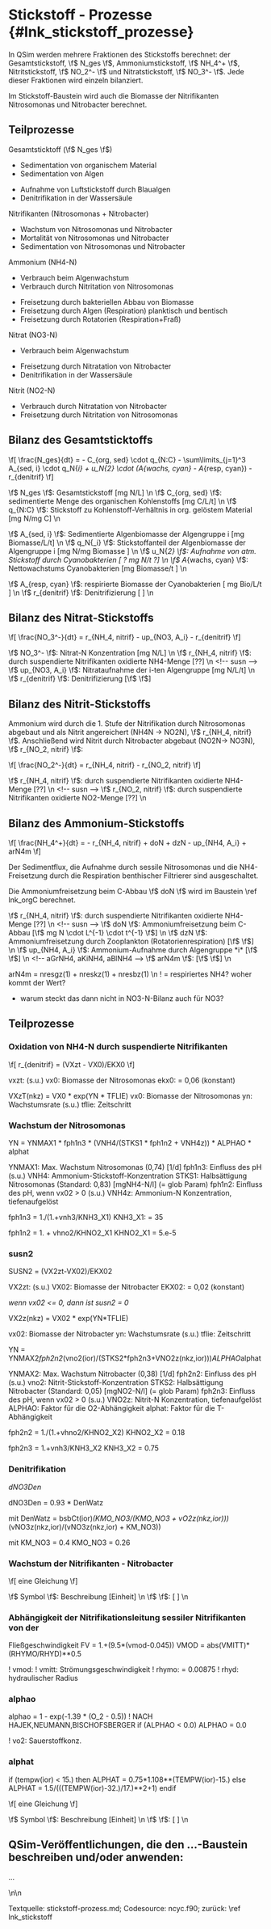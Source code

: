 Stickstoff - Prozesse {#lnk_stickstoff_prozesse}
===================== 

In QSim werden mehrere Fraktionen des Stickstoffs berechnet: der 
Gesamtstickstoff, \f$ N_ges \f$, Ammoniumstickstoff, \f$ NH_4^+ \f$, 
Nitritstickstoff, \f$ NO_2^- \f$ und Nitratstickstoff, \f$ NO_3^- \f$.
Jede dieser Fraktionen wird einzeln bilanziert.

Im Stickstoff-Baustein wird auch die Biomasse der Nitrifikanten Nitrosomonas
und Nitrobacter berechnet. 

## Teilprozesse ##
Gesamtsticktoff (\f$ N_ges \f$)

* Sedimentation von organischem Material
* Sedimentation von Algen
<!-- * Ammoniumstickstofffluss in bzw. aus dem Sediment
* Nitratstickstofffluss in bzw. aus dem Sediment -->
* Aufnahme von Luftstickstoff durch Blaualgen
* Denitrifikation in der Wassersäule

Nitrifikanten (Nitrosomonas + Nitrobacter)

* Wachstum von Nitrosomonas und Nitrobacter
* Mortalität von Nitrosomonas und Nitrobacter
* Sedimentation von Nitrosomonas und Nitrobacter

Ammonium (NH4-N)

* Verbrauch beim Algenwachstum
* Verbrauch durch Nitritation von Nitrosomonas
<!-- * Fluss in bzw. aus dem Sediment -->
<!-- * Umsatz durch Biofilme auf Makrophyten -->
* Freisetzung durch bakteriellen Abbau von Biomasse
* Freisetzung durch Algen (Respiration) planktisch und bentisch
* Freisetzung durch Rotatorien (Respiration+Fraß)
<!-- * Freisetzung durch Muscheln (Respiration+Fraß) -->

Nitrat (NO3-N)

* Verbrauch beim Algenwachstum
<!-- * Fluss in bzw. aus dem Sediment -->
<!-- * Umsatz durch Biofilme auf Makrophyten -->
* Freisetzung durch Nitratation von Nitrobacter
* Denitrifikation in der Wassersäule

Nitrit (NO2-N)

* Verbrauch durch Nitratation von Nitrobacter
* Freisetzung durch Nitritation von Nitrosomonas
<!-- * Umsatz durch Biofilme auf Makrophyten -->


<!-- Sauerstoffverbrauch

* O2-Verbrauch durch Nitrifikation NH4N -> NO2N -> NO3N -->
<!-- #mf: den Verbrauch von O2 würde ich im Baustein O2 beschreiben, weil es 
in die O2-Bilanz mit eingeht -->


## Bilanz des Gesamtsticktoffs ##

\f[ \frac{N_ges}{dt} = - C_{org, sed} \cdot q_{N:C} - 
\sum\limits_{j=1}^3 A_{sed, i} \cdot q_N{_i} +
u_N{_2} \cdot (A_{wachs, cyan} - A_{resp, cyan}) - r_{denitrif} \f]
<!-- nicht mehr enthalten: Sediment-Flux, Verlust durch 
Konsum benthischer Filtrierer, Aufnahme durch benth. 
Algen -->

<!-- Einheiten in der folgenden Liste sind noch nicht geprüft --> 
\f$ N_ges \f$:   Gesamtstickstoff [mg N/L] \n
\f$ C_{org, sed} \f$: sedimentierte Menge des organischen Kohlenstoffs   [mg C/L/t] \n
\f$ q_{N:C} \f$: Stickstoff zu Kohlenstoff-Verhältnis in org. gelöstem Material [mg N/mg C] \n
<!-- N:C oder C:N-Verhältnis? molar oder Masse? -->
\f$ A_{sed, i} \f$:  Sedimentierte Algenbiomasse der Algengruppe i  [mg Biomasse/L/t] \n
\f$ q_N{_i} \f$: Stickstoffanteil der Algenbiomasse der Algengruppe i   [mg N/mg Biomasse ] \n
\f$ u_N{_2} \f$:  Aufnahme von atm. Stickstoff durch Cyanobakterien  [ ? mg N/t ?] \n
\f$ A_{wachs, cyan} \f$: Nettowachstums Cyanobakterien   [mg Biomasse/t ] \n
<!-- integriertes Wachstum; Änderung der Cyanos im Zeitschritt -->
\f$ A_{resp, cyan} \f$: respirierte Biomasse der Cyanobakterien  [ mg Bio/L/t ] \n
\f$ r_{denitrif} \f$:  Denitrifizierung  [ ] \n
<!-- letzte drei noch durch Formelzeichen ersetzen -->


## Bilanz des Nitrat-Stickstoffs 
\f[ \frac{NO_3^-}{dt} = r_{NH_4, nitrif} - up_{NO3, A_i} - r_{denitrif} \f]

<!-- vno3t = vno3(ior) + SUSN2 + PflN2 + hJNO3(mstr,ior) * tflie/Tiefe(ior) 
             - algN3m - dNO3Den
bzw.
vno3t = vno3(ior) + SUSN(ior) + PFLN1 + hJNO3(mstr,ior) * tflie/Tiefe(ior) 
             - algN3m - dNO3Den-->
<!-- PFLN1/PFLN2, hJNO3 sind ausgeschaltet --> 			 

\f$ NO_3^- \f$: Nitrat-N Konzentration [mg N/L] \n
\f$ r_{NH_4, nitrif} \f$: durch suspendierte Nitrifikanten oxidierte NH4-Menge [??] \n <!-- susn -->
\f$ up_{NO3, A_i} \f$:  Nitrataufnahme der i-ten Algengruppe [mg N/L/t] \n
\f$ r_{denitrif} \f$: Denitrifizierung [\f$  \f$] <!-- dNO3Den -->


## Bilanz des Nitrit-Stickstoffs 
Ammonium wird durch die 1. Stufe der Nitrifikation durch Nitrosomonas abgebaut 
und als Nitrit angereichert (NH4N -> NO2N), \f$ r_{NH_4, nitrif} \f$. 
Anschließend wird Nitrit durch Nitrobacter abgebaut (NO2N-> NO3N), 
\f$ r_{NO_2, nitrif} \f$:

\f[ \frac{NO_2^-}{dt} = r_{NH_4, nitrif} - r_{NO_2, nitrif} \f]

<!-- vno2t = vno2(ior) + susn(ior) + PFLN1 - susN2 - PfLN2 -->

\f$ r_{NH_4, nitrif} \f$: durch suspendierte Nitrifikanten oxidierte NH4-Menge [??] \n <!-- susn -->
\f$ r_{NO_2, nitrif} \f$: durch suspendierte Nitrifikanten oxidierte NO2-Menge [??] \n <!-- susn2 -->


## Bilanz des Ammonium-Stickstoffs
\f[ \frac{NH_4^+}{dt} = - r_{NH_4, nitrif} + doN + dzN - up_{NH4, A_i} 
		 + arN4m  \f]

<!-- NH4t = - susN(ior) + hJNH4(mstr,ior) * tFlie/Tiefe(ior) - pflN1 
         + doN(ior) + dzN + ddrN - aGrNH4(ior) - aKiNH4(ior) - aBlNH4(ior) 
		 + arN4m -->

Der Sedimentflux, die Aufnahme durch sessile Nitrosomonas und die NH4-Freisetzung 
durch die Respiration benthischer Filtrierer sind ausgeschaltet.		 

Die Ammoniumfreisetzung beim C-Abbau \f$ doN \f$ wird im Baustein \ref lnk_orgC berechnet.
<!-- #mf: beizeiten Link zu entsprechender Stelle orgC-Doku einfügen (zu orgC statt lnk_orgC) -->

\f$ r_{NH_4, nitrif} \f$: durch suspendierte Nitrifikanten oxidierte NH4-Menge [??] \n <!-- susn -->
\f$ doN \f$: Ammoniumfreisetzung beim C-Abbau [\f$ mg N \cdot L^{-1} \cdot t^{-1} \f$] \n
\f$ dzN \f$: Ammoniumfreisetzung durch Zooplankton (Rotatorienrespiration) [\f$  \f$] \n
\f$ up_{NH4, A_i} \f$: Ammonium-Aufnahme durch Algengruppe *i* [\f$  \f$] \n <!-- aGrNH4, aKiNH4, aBlNH4 -->
\f$ arN4m \f$:  [\f$  \f$] \n


arN4m = nresgz(1) + nreskz(1) + nresbz(1)  \n
! = respiriertes NH4? woher kommt der Wert? 
+ warum steckt das dann nicht in NO3-N-Bilanz auch für NO3?


## Teilprozesse

### Oxidation von NH4-N durch suspendierte Nitrifikanten
\f[ r_{denitrif} = (VXzt - VX0)/EKX0 \f]

<!-- susN = (VXzt - VX0)/EKX0 -->

vxzt: (s.u.)
vx0: Biomasse der Nitrosomonas
ekx0: = 0,06 (konstant)

VXzT(nkz) = VX0 * exp(YN * TFLIE)
vx0: Biomasse der Nitrosomonas
yn: Wachstumsrate (s.u.)
tflie: Zeitschritt


### Wachstum der Nitrosomonas
YN = YNMAX1 * fph1n3 * (VNH4/(STKS1 * fph1n2 + VNH4z)) * ALPHAO * alphat
	  
YNMAX1: Max. Wachstum Nitrosomonas (0,74) [1/d]
fph1n3: Einfluss des pH (s.u.)
VNH4: Ammonium-Stickstoff-Konzentration
STKS1: Halbsättigung Nitrosomonas (Standard: 0,83) [mgNH4-N/l] (= glob Param)
fph1n2: Einfluss des pH, wenn vx02 > 0 (s.u.) 
VNH4z: Ammonium-N Konzentration, tiefenaufgelöst

fph1n3 = 1./(1.+vnh3/KNH3_X1)
KNH3_X1: = 35

fph1n2 = 1. + vhno2/KHNO2_X1
KHNO2_X1 = 5.e-5

### susn2
SUSN2 = (VX2zt-VX02)/EKX02

VX2zt: (s.u.)
VX02: Biomasse der Nitrobacter
EKX02: = 0,02 (konstant)

*wenn vx02 <= 0, dann ist susn2 = 0*

VX2z(nkz) = VX02 * exp(YN*TFLIE) 

vx02: Biomasse der Nitrobacter
yn: Wachstumsrate (s.u.)
tflie: Zeitschritt

YN = YNMAX2*fph2n2*(vno2(ior)/(STKS2*fph2n3+VNO2z(nkz,ior)))*ALPHAO*alphat

YNMAX2: Max. Wachstum Nitrobacter (0,38) [1/d]
fph2n2: Einfluss des pH (s.u.)
vno2: Nitrit-Stickstoff-Konzentration
STKS2: Halbsättigung Nitrobacter (Standard: 0,05) [mgNO2-N/l] (= glob Param)
fph2n3: Einfluss des pH, wenn vx02 > 0 (s.u.) 
VNO2z: Nitrit-N Konzentration, tiefenaufgelöst
ALPHAO: Faktor für die O2-Abhängigkeit
alphat: Faktor für die T-Abhängigkeit

fph2n2 = 1./(1.+vhno2/KHNO2_X2)
KHNO2_X2 = 0.18

fph2n3 = 1.+vnh3/KNH3_X2
KNH3_X2 = 0.75


### Denitrifikation

*dNO3Den*

dNO3Den = 0.93 * DenWatz

mit DenWatz = bsbCt(ior)*(KMO_NO3/(KMO_NO3 + vO2z(nkz,ior)))*(vNO3z(nkz,ior)/(vNO3z(nkz,ior) + KM_NO3))

mit 
KM_NO3 =  0.4
KMO_NO3 = 0.26


### Wachstum der Nitrifikanten - Nitrobacter

\f[ eine Gleichung \f]

\f$ Symbol \f$:    Beschreibung [Einheit] \n
\f$  \f$:    [ ] \n



### Abhängigkeit der Nitrifikationsleitung sessiler Nitrifikanten von der
 Fließgeschwindigkeit
FV = 1.+(9.5*(vmod-0.045))
VMOD = abs(VMITT)*(RHYMO/RHYD)**0.5 

! vmod:
! vmitt: Strömungsgeschwindigkeit
! rhymo: = 0.00875
! rhyd: hydraulischer Radius

### alphao
alphao = 1 - exp(-1.39 * (O_2 - 0.5)) ! NACH HAJEK,NEUMANN,BISCHOFSBERGER 
if (ALPHAO < 0.0) ALPHAO = 0.0 

! vo2: Sauerstoffkonz.

### alphat			
if (tempw(ior) < 15.) then 
	ALPHAT = 0.75*1.108**(TEMPW(ior)-15.) 
else
	ALPHAT = 1.5/(((TEMPW(ior)-32.)/17.)**2+1) 
endif
		

\f[ eine Gleichung \f]

\f$ Symbol \f$:    Beschreibung [Einheit] \n
\f$  \f$:    [ ] \n
 
## QSim-Veröffentlichungen, die den ...-Baustein beschreiben und/oder anwenden: 
...
 

\n\n

Textquelle: stickstoff-prozess.md; Codesource: ncyc.f90; zurück: \ref lnk_stickstoff